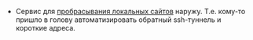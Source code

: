 * Сервис для [пробрасывания локальных сайтов](http://progrium.com/localtunnel/) наружу. Т.е. кому-то пришло в голову автоматизировать обратный ssh-туннель и короткие адреса.
